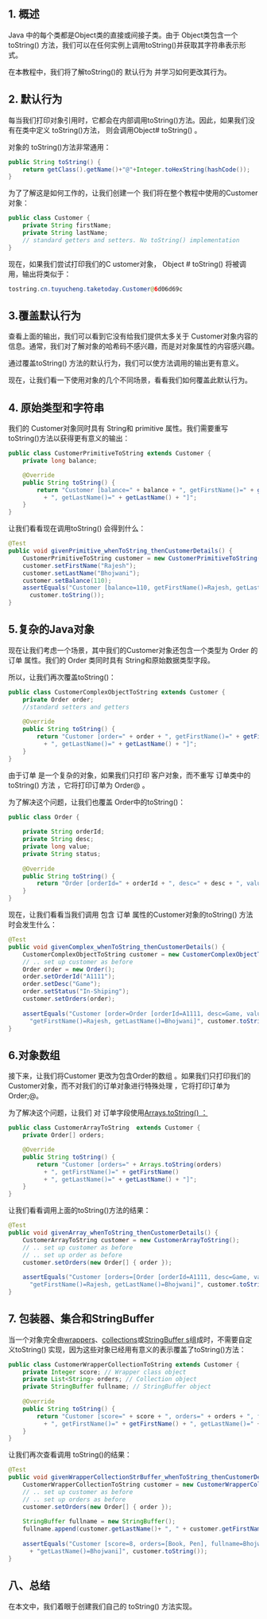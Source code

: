 ## 1. 概述

Java 中的每个类都是Object类的直接或间接子类。由于 Object类包含一个 toString() 方法，我们可以在任何实例上调用toString()并获取其字符串表示形式。

在本教程中，我们将了解toString()的 默认行为 并学习如何更改其行为。

## 2. 默认行为

每当我们打印对象引用时，它都会在内部调用toString()方法。因此，如果我们没有在类中定义 toString()方法， 则会调用Object# toString() 。

对象的 toString()方法非常通用：

```java
public String toString() {
    return getClass().getName()+"@"+Integer.toHexString(hashCode());
}
```

为了了解这是如何工作的，让我们创建一个 我们将在整个教程中使用的Customer 对象：

```java
public class Customer {
    private String firstName;
    private String lastName;
    // standard getters and setters. No toString() implementation
}
```

现在，如果我们尝试打印我们的C ustomer对象， Object # toString() 将被调用，输出将类似于：

```java
tostring.cn.tuyucheng.taketoday.Customer@6d06d69c
```

## 3.覆盖默认行为

查看上面的输出，我们可以看到它没有给我们提供太多关于 Customer对象内容的信息。通常，我们对了解对象的哈希码不感兴趣，而是对对象属性的内容感兴趣。

通过覆盖toString() 方法的默认行为，我们可以使方法调用的输出更有意义。

现在，让我们看一下使用对象的几个不同场景，看看我们如何覆盖此默认行为。

## 4. 原始类型和字符串

我们的 Customer对象同时具有 String和 primitive 属性。我们需要重写 toString()方法以获得更有意义的输出：

```java
public class CustomerPrimitiveToString extends Customer {
    private long balance;

    @Override
    public String toString() {
        return "Customer [balance=" + balance + ", getFirstName()=" + getFirstName()
          + ", getLastName()=" + getLastName() + "]";
    }
}

```

让我们看看现在调用toString() 会得到什么：

```java
@Test
public void givenPrimitive_whenToString_thenCustomerDetails() {
    CustomerPrimitiveToString customer = new CustomerPrimitiveToString();
    customer.setFirstName("Rajesh");
    customer.setLastName("Bhojwani");
    customer.setBalance(110);
    assertEquals("Customer [balance=110, getFirstName()=Rajesh, getLastName()=Bhojwani]", 
      customer.toString());
}
```

## 5.复杂的Java对象

现在让我们考虑一个场景，其中我们的Customer对象还包含一个类型为 Order 的订单 属性。我们的 Order 类同时具有 String和原始数据类型字段。

所以，让我们再次覆盖toString()：

```java
public class CustomerComplexObjectToString extends Customer {
    private Order order;
    //standard setters and getters
    
    @Override
    public String toString() {
        return "Customer [order=" + order + ", getFirstName()=" + getFirstName()
          + ", getLastName()=" + getLastName() + "]";
    }      
}
```

由于订单 是一个复杂的对象，如果我们只打印 客户对象，而不重写 订单类中的toString() 方法 ，它将打印订单为 Order@ <hashcode>。

为了解决这个问题，让我们也覆盖 Order中的toString()：

```java
public class Order {
    
    private String orderId;
    private String desc;
    private long value;
    private String status;
 
    @Override
    public String toString() {
        return "Order [orderId=" + orderId + ", desc=" + desc + ", value=" + value + "]";
    }
}

```

现在，让我们看看当我们调用 包含 订单 属性的Customer对象的toString() 方法时会发生什么：

```java
@Test
public void givenComplex_whenToString_thenCustomerDetails() {
    CustomerComplexObjectToString customer = new CustomerComplexObjectToString();    
    // .. set up customer as before
    Order order = new Order();
    order.setOrderId("A1111");
    order.setDesc("Game");
    order.setStatus("In-Shiping");
    customer.setOrders(order);
        
    assertEquals("Customer [order=Order [orderId=A1111, desc=Game, value=0], " +
      "getFirstName()=Rajesh, getLastName()=Bhojwani]", customer.toString());
}
```

## 6.对象数组

接下来，让我们将Customer 更改为包含Order的数组 。如果我们只打印我们的 Customer对象，而不对我们的订单对象进行特殊处理 ，它将打印订单为 Order;@<hashcode>。

为了解决这个问题，让我们 对 订单字段使用[Arrays.toString() ：](https://www.baeldung.com/java-array-to-string) 

```java
public class CustomerArrayToString  extends Customer {
    private Order[] orders;

    @Override
    public String toString() {
        return "Customer [orders=" + Arrays.toString(orders) 
          + ", getFirstName()=" + getFirstName()
          + ", getLastName()=" + getLastName() + "]";
    }    
}

```

让我们看看调用上面的toString()方法的结果：

```java
@Test
public void givenArray_whenToString_thenCustomerDetails() {
    CustomerArrayToString customer = new CustomerArrayToString();
    // .. set up customer as before
    // .. set up order as before
    customer.setOrders(new Order[] { order });         
    
    assertEquals("Customer [orders=[Order [orderId=A1111, desc=Game, value=0]], " +
      "getFirstName()=Rajesh, getLastName()=Bhojwani]", customer.toString());
}
```

## 7. 包装器、集合和StringBuffer

当一个对象完全由[wrappers](https://www.baeldung.com/java-wrapper-classes)、[collections](https://www.baeldung.com/java-collections)或[StringBuffer s](https://www.baeldung.com/java-collections)组成时，不需要自定义toString() 实现，因为这些对象已经用有意义的表示覆盖了toString()方法：

```java
public class CustomerWrapperCollectionToString extends Customer {
    private Integer score; // Wrapper class object
    private List<String> orders; // Collection object
    private StringBuffer fullname; // StringBuffer object
  
    @Override
    public String toString() {
        return "Customer [score=" + score + ", orders=" + orders + ", fullname=" + fullname
          + ", getFirstName()=" + getFirstName() + ", getLastName()=" + getLastName() + "]";
    }
}

```

让我们再次查看调用 toString()的结果：

```java
@Test
public void givenWrapperCollectionStrBuffer_whenToString_thenCustomerDetails() {
    CustomerWrapperCollectionToString customer = new CustomerWrapperCollectionToString();
    // .. set up customer as before
    // .. set up orders as before 
    customer.setOrders(new Order[] { order }); 
    
    StringBuffer fullname = new StringBuffer();
    fullname.append(customer.getLastName()+ ", " + customer.getFirstName());
    
    assertEquals("Customer [score=8, orders=[Book, Pen], fullname=Bhojwani, Rajesh, getFirstName()=Rajesh, "
      + "getLastName()=Bhojwani]", customer.toString());
}
```

## 八、总结

在本文中，我们着眼于创建我们自己的 toString() 方法实现。